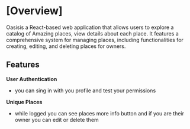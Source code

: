 # [Overview]
Oasisis a React-based web application that allows users to explore a catalog of Amazing places, view details about each place. It features a comprehensive system for managing places, including functionalities for creating, editing, and deleting places for owners.

## Features

**User Authentication**
- you can sing in with you profile and test your permissions

**Unique Places**
- while logged you can see places more info button and if you are their owner you can edit or delete them